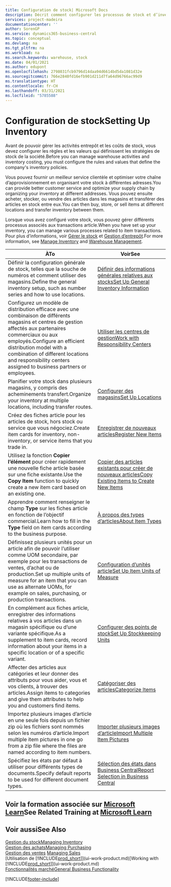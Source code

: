 ```yaml
---
title: Configuration de stock| Microsoft Docs
description: Décrit comment configurer les processus de stock et d’inventaire, y compris les acheminements pour le transfert et les magasins, tels que des entrepôts.
services: project-madeira
documentationcenter: ''
author: SorenGP
ms.service: dynamics365-business-central
ms.topic: conceptual
ms.devlang: na
ms.tgt_pltfrm: na
ms.workload: na
ms.search.keywords: warehouse, stock
ms.date: 04/01/2021
ms.author: edupont
ms.openlocfilehash: 2798031fcb9796d14daa94d6614bd5da1081d32e
ms.sourcegitcommit: 766e2840fd16efb901d211d7fa64d96766ac99d9
ms.translationtype: HT
ms.contentlocale: fr-CH
ms.lasthandoff: 03/31/2021
ms.locfileid: "5785588"
---
```

# <a name="setting-up-inventory"></a><span data-ttu-id="e56aa-103">Configuration de stock</span><span class="sxs-lookup"><span data-stu-id="e56aa-103">Setting Up Inventory</span></span>
<span data-ttu-id="e56aa-104">Avant de pouvoir gérer les activités entrepôt et les coûts de stock, vous devez configurer les règles et les valeurs qui définissent les stratégies de stock de la société.</span><span class="sxs-lookup"><span data-stu-id="e56aa-104">Before you can manage warehouse activities and inventory costing, you must configure the rules and values that define the company's inventory policies.</span></span>

<span data-ttu-id="e56aa-105">Vous pouvez fournir un meilleur service clientèle et optimiser votre chaîne d’approvisionnement en organisant votre stock à différentes adresses.</span><span class="sxs-lookup"><span data-stu-id="e56aa-105">You can provide better customer service and optimize your supply chain by organizing your inventory at different addresses.</span></span> <span data-ttu-id="e56aa-106">Vous pouvez ensuite acheter, stocker, ou vendre des articles dans les magasins et transférer des articles en stock entre eux.</span><span class="sxs-lookup"><span data-stu-id="e56aa-106">You can then buy, store, or sell items at different locations and transfer inventory between them.</span></span>

<span data-ttu-id="e56aa-107">Lorsque vous avez configuré votre stock, vous pouvez gérer différents processus associés aux transactions article.</span><span class="sxs-lookup"><span data-stu-id="e56aa-107">When you have set up your inventory, you can manage various processes related to item transactions.</span></span> <span data-ttu-id="e56aa-108">Pour plus d’informations, voir [Gérer le stock](inventory-manage-inventory.md) et [Gestion d’entrepôt](warehouse-manage-warehouse.md).</span><span class="sxs-lookup"><span data-stu-id="e56aa-108">For more information, see [Manage Inventory](inventory-manage-inventory.md) and [Warehouse Management](warehouse-manage-warehouse.md).</span></span>

| <span data-ttu-id="e56aa-109">À</span><span class="sxs-lookup"><span data-stu-id="e56aa-109">To</span></span> | <span data-ttu-id="e56aa-110">Voir</span><span class="sxs-lookup"><span data-stu-id="e56aa-110">See</span></span> |
| --- | --- |
| <span data-ttu-id="e56aa-111">Définir la configuration générale de stock, telles que la souche de numéros et comment utiliser des magasins.</span><span class="sxs-lookup"><span data-stu-id="e56aa-111">Define the general inventory setup, such as number series and how to use locations.</span></span> |[<span data-ttu-id="e56aa-112">Définir des informations générales relatives aux stocks</span><span class="sxs-lookup"><span data-stu-id="e56aa-112">Set Up General Inventory Information</span></span>](inventory-how-setup-general.md) |
|<span data-ttu-id="e56aa-113">Configurez un modèle de distribution efficace avec une combinaison de différents magasins et centres de gestion affectés aux partenaires commerciaux ou aux employés.</span><span class="sxs-lookup"><span data-stu-id="e56aa-113">Configure an efficient distribution model with a combination of different locations and responsibility centers assigned to business partners or employees.</span></span>|[<span data-ttu-id="e56aa-114">Utiliser les centres de gestion</span><span class="sxs-lookup"><span data-stu-id="e56aa-114">Work with Responsibility Centers</span></span>](inventory-responsibility-centers.md)|
| <span data-ttu-id="e56aa-115">Planifier votre stock dans plusieurs magasins, y compris des acheminements transfert.</span><span class="sxs-lookup"><span data-stu-id="e56aa-115">Organize your inventory at multiple locations, including transfer routes.</span></span> |[<span data-ttu-id="e56aa-116">Configurer des magasins</span><span class="sxs-lookup"><span data-stu-id="e56aa-116">Set Up Locations</span></span>](inventory-how-register-new-items.md) |
| <span data-ttu-id="e56aa-117">Créez des fiches article pour les articles de stock, hors stock ou service que vous négociez.</span><span class="sxs-lookup"><span data-stu-id="e56aa-117">Create item cards for inventory, non-inventory, or service items that you trade in.</span></span> |[<span data-ttu-id="e56aa-118">Enregistrer de nouveaux articles</span><span class="sxs-lookup"><span data-stu-id="e56aa-118">Register New Items</span></span>](inventory-how-register-new-items.md) |
|<span data-ttu-id="e56aa-119">Utilisez la fonction **Copier l’élément** pour créer rapidement une nouvelle fiche article basée sur une fiche existante.</span><span class="sxs-lookup"><span data-stu-id="e56aa-119">Use the **Copy Item** function to quickly create a new item card based on an existing one.</span></span>|[<span data-ttu-id="e56aa-120">Copier des articles existants pour créer de nouveaux articles</span><span class="sxs-lookup"><span data-stu-id="e56aa-120">Copy Existing Items to Create New Items</span></span>](inventory-how-copy-items.md)|
|<span data-ttu-id="e56aa-121">Apprendre comment renseigner le champ **Type** sur les fiches article en fonction de l’objectif commercial.</span><span class="sxs-lookup"><span data-stu-id="e56aa-121">Learn how to fill in the **Type** field on item cards according to the business purpose.</span></span>|[<span data-ttu-id="e56aa-122">À propos des types d’articles</span><span class="sxs-lookup"><span data-stu-id="e56aa-122">About Item Types</span></span>](inventory-about-item-types.md)|
|<span data-ttu-id="e56aa-123">Définissez plusieurs unités pour un article afin de pouvoir l’utiliser comme UOM secondaire, par exemple pour les transactions de ventes, d’achat ou de production.</span><span class="sxs-lookup"><span data-stu-id="e56aa-123">Set up multiple units of measure for an item that you can use as alternate UOMs, for example on sales, purchasing, or production transactions.</span></span>|[<span data-ttu-id="e56aa-124">Configuration d’unités article</span><span class="sxs-lookup"><span data-stu-id="e56aa-124">Set Up Item Units of Measure</span></span>](inventory-how-setup-units-of-measure.md)|
|<span data-ttu-id="e56aa-125">En complément aux fiches article, enregistrer des informations relatives à vos articles dans un magasin spécifique ou d’une variante spécifique.</span><span class="sxs-lookup"><span data-stu-id="e56aa-125">As a supplement to item cards, record information about your items in a specific location or of a specific variant.</span></span>|[<span data-ttu-id="e56aa-126">Configurer des points de stock</span><span class="sxs-lookup"><span data-stu-id="e56aa-126">Set Up Stockkeeping Units</span></span>](inventory-how-to-set-up-stockkeeping-units.md)|
| <span data-ttu-id="e56aa-127">Affecter des articles aux catégories et leur donner des attributs pour vous aider, vous et vos clients, à trouver des articles.</span><span class="sxs-lookup"><span data-stu-id="e56aa-127">Assign items to categories and give them attributes to help you and customers find items.</span></span> |[<span data-ttu-id="e56aa-128">Catégoriser des articles</span><span class="sxs-lookup"><span data-stu-id="e56aa-128">Categorize Items</span></span>](inventory-how-categorize-items.md) |
|<span data-ttu-id="e56aa-129">Importez plusieurs images d’article en une seule fois depuis un fichier zip où les fichiers sont nommés selon les numéros d’article.</span><span class="sxs-lookup"><span data-stu-id="e56aa-129">Import multiple item pictures in one go from a zip file where the files are named according to item numbers.</span></span>|[<span data-ttu-id="e56aa-130">Importer plusieurs images d’article</span><span class="sxs-lookup"><span data-stu-id="e56aa-130">Import Multiple Item Pictures</span></span>](inventory-how-import-item-pictures.md)|
|<span data-ttu-id="e56aa-131">Spécifiez les états par défaut à utiliser pour différents types de documents.</span><span class="sxs-lookup"><span data-stu-id="e56aa-131">Specify default reports to be used for different document types.</span></span>|[<span data-ttu-id="e56aa-132">Sélection des états dans Business Central</span><span class="sxs-lookup"><span data-stu-id="e56aa-132">Report Selection in Business Central</span></span>](across-report-selections.md)|

## <a name="see-related-training-at-microsoft-learn"></a><span data-ttu-id="e56aa-133">Voir la formation associée sur [Microsoft Learn](/learn/paths/trade-get-started-dynamics-365-business-central/)</span><span class="sxs-lookup"><span data-stu-id="e56aa-133">See Related Training at [Microsoft Learn](/learn/paths/trade-get-started-dynamics-365-business-central/)</span></span>

## <a name="see-also"></a><span data-ttu-id="e56aa-134">Voir aussi</span><span class="sxs-lookup"><span data-stu-id="e56aa-134">See Also</span></span>

[<span data-ttu-id="e56aa-135">Gestion du stock</span><span class="sxs-lookup"><span data-stu-id="e56aa-135">Managing Inventory</span></span>](inventory-manage-inventory.md)  
[<span data-ttu-id="e56aa-136">Gestion des achats</span><span class="sxs-lookup"><span data-stu-id="e56aa-136">Managing Purchasing</span></span>](purchasing-manage-purchasing.md)  
<span data-ttu-id="e56aa-137">[Gestion des ventes](sales-manage-sales.md)  </span><span class="sxs-lookup"><span data-stu-id="e56aa-137">[Managing Sales](sales-manage-sales.md)  </span></span>  
<span data-ttu-id="e56aa-138">[Utilisation de [!INCLUDE[prod_short](includes/prod_short.md)]](ui-work-product.md)</span><span class="sxs-lookup"><span data-stu-id="e56aa-138">[Working with [!INCLUDE[prod_short](includes/prod_short.md)]](ui-work-product.md)</span></span>  
[<span data-ttu-id="e56aa-139">Fonctionnalités marché</span><span class="sxs-lookup"><span data-stu-id="e56aa-139">General Business Functionality</span></span>](ui-across-business-areas.md)


[!INCLUDE[footer-include](includes/footer-banner.md)]